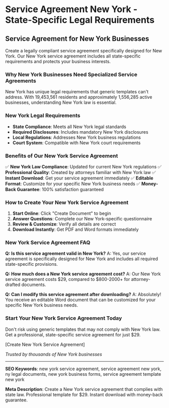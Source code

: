 # Service Agreement New York - State-Specific Legal Requirements

## Service Agreement for New York Businesses

Create a legally compliant service agreement specifically designed for New York. Our New York service agreement includes all state-specific requirements and protects your business interests.

### Why New York Businesses Need Specialized Service Agreements

New York has unique legal requirements that generic templates can't address. With 19,453,561 residents and approximately 1,556,285 active businesses, understanding New York law is essential.

### New York Legal Requirements

- **State Compliance**: Meets all New York legal standards
- **Required Disclosures**: Includes mandatory New York disclosures
- **Local Regulations**: Addresses New York business regulations
- **Court System**: Compatible with New York court requirements

### Benefits of Our New York Service Agreement

✅ **New York Law Compliance**: Updated for current New York regulations
✅ **Professional Quality**: Created by attorneys familiar with New York law
✅ **Instant Download**: Get your service agreement immediately
✅ **Editable Format**: Customize for your specific New York business needs
✅ **Money-Back Guarantee**: 100% satisfaction guaranteed

### How to Create Your New York Service Agreement

1. **Start Online**: Click "Create Document" to begin
2. **Answer Questions**: Complete our New York-specific questionnaire
3. **Review & Customize**: Verify all details are correct
4. **Download Instantly**: Get PDF and Word formats immediately

### New York Service Agreement FAQ

**Q: Is this service agreement valid in New York?**
A: Yes, our service agreement is specifically designed for New York and includes all required state-specific provisions.

**Q: How much does a New York service agreement cost?**
A: Our New York service agreement costs $29, compared to $800-2000+ for attorney-drafted documents.

**Q: Can I modify this service agreement after downloading?**
A: Absolutely! You receive an editable Word document that can be customized for your specific New York business needs.

### Start Your New York Service Agreement Today

Don't risk using generic templates that may not comply with New York law. Get a professional, state-specific service agreement for just $29.

[Create New York Service Agreement]

*Trusted by thousands of New York businesses*

---

**SEO Keywords**: new york service agreement, service agreement new york, ny legal documents, new york business forms, service agreement template new york

**Meta Description**: Create a New York service agreement that complies with state law. Professional template for $29. Instant download with money-back guarantee.
